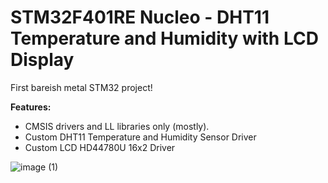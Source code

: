 # STM32F401RE Nucleo - DHT11 Temperature and Humidity with LCD Display 

First bareish metal STM32 project!

**Features:**
- CMSIS drivers and LL libraries only (mostly).
- Custom DHT11 Temperature and Humidity Sensor Driver
- Custom LCD HD44780U 16x2 Driver

![image (1)](https://github.com/user-attachments/assets/9f1d58f0-f8ae-4bb9-a576-68b712a5533a)
